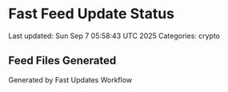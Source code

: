 # Fast Feed Update Status
Last updated: Sun Sep  7 05:58:43 UTC 2025
Categories: crypto

## Feed Files Generated

Generated by Fast Updates Workflow
